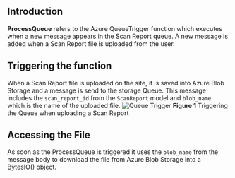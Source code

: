 ## Introduction
**ProcessQueue** refers to the Azure QueueTrigger function which executes  when a new message appears in the Scan Report queue. A new message is added when a Scan Report file is uploaded from the user. 

## Triggering the function
When a Scan Report file is uploaded on the site, it is saved into Azure Blob Storage and a message is send to the storage Queue. This message includes the `scan_report_id` from the `ScanReport` model and `blob_name` which is the name of the uploaded file.
![Queue Trigger](https://user-images.githubusercontent.com/75254435/121208486-0162a100-c872-11eb-9c48-1c637d9c1618.png)
**Figure 1** Triggering the Queue when uploading a Scan Report

## Accessing the File
As soon as the ProcessQueue is triggered it uses the `blob_name` from the message body to download the file from Azure Blob Storage into a BytesIO() object. 
